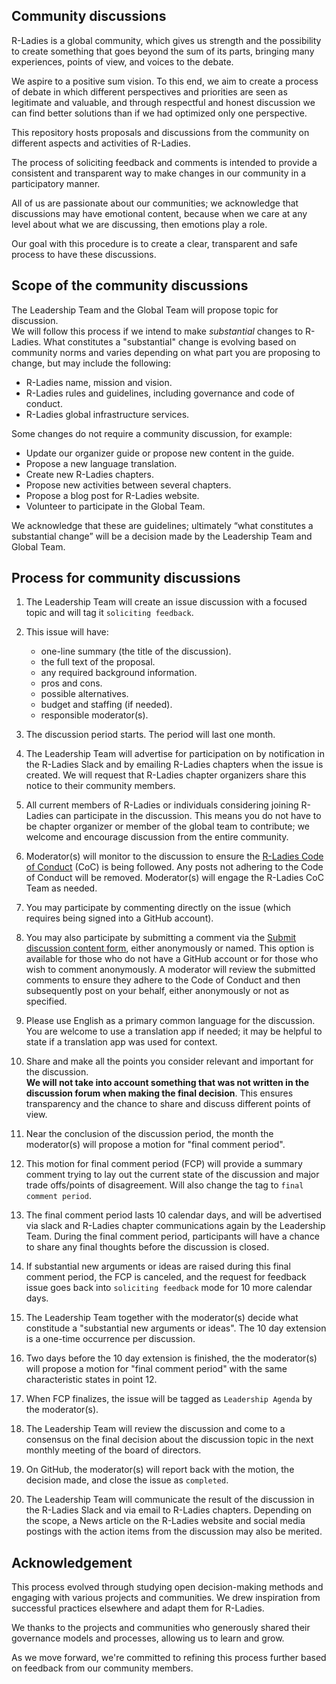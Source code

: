 ## Community discussions

R-Ladies is a global community, which gives us strength and the possibility to create something 
that goes beyond the sum of its parts, bringing many experiences, points of view, and voices to the debate.

We aspire to a positive sum vision. To this end, we aim to create a process of debate 
in which different perspectives and priorities are seen as legitimate and valuable, 
and through respectful and honest discussion we can find better solutions 
than if we had optimized only one perspective.

This repository hosts proposals and discussions from the community 
on different aspects and activities of R-Ladies.

The process of soliciting feedback and comments is intended to provide a consistent 
and transparent way to make changes in our community in a participatory manner. 

All of us are passionate about our communities; we acknowledge that discussions may have emotional content, because when we care at 
any level about what we are discussing, then emotions play a role.  

Our goal with this procedure is to create a clear, transparent and safe process to have these discussions.

## Scope of the community discussions

The Leadership Team and the Global Team will propose topic for discussion.  
We will follow this process if we intend to make _substantial_ changes to R-Ladies.
What constitutes a "substantial" change is evolving based on community norms and 
varies depending on what part you are proposing to change, but may include the following:

- R-Ladies name, mission and vision.
- R-Ladies rules and guidelines, including governance and code of conduct.
- R-Ladies global infrastructure services.

Some changes do not require a community discussion, for example:

- Update our organizer guide or propose new content in the guide.
- Propose a new language translation.
- Create new R-Ladies chapters.
- Propose new activities between several chapters.
- Propose a blog post for R-Ladies website.
- Volunteer to participate in the Global Team.

We acknowledge that these are guidelines; ultimately “what constitutes a substantial change” will be a decision made by the Leadership Team and Global Team.    

## Process for community discussions

1. The Leadership Team will create an issue discussion with a focused topic and will tag it `soliciting feedback`.

2. This issue will have:
    * one-line summary (the title of the discussion).
    * the full text of the proposal.
    * any required background information.
    * pros and cons.
    * possible alternatives.
    * budget and staffing (if needed).
    * responsible moderator(s).
    
3. The discussion period starts. The period will last one month. 

4. The Leadership Team will advertise for participation on by notification in the R-Ladies Slack and by
emailing R-Ladies chapters when the issue is created. We will request that R-Ladies chapter organizers share this notice
to their community members.

4. All current members of R-Ladies or individuals considering joining R-Ladies can participate in the discussion. This means you do not have to be
chapter organizer or member of the global team to contribute; we welcome and encourage discussion from the entire community.

6. Moderator(s) will monitor to the discussion to ensure the 
[R-Ladies Code of Conduct](https://rladies.org/coc/) (CoC) is being followed. Any posts not adhering to the Code of Conduct will be removed. Moderator(s) will engage the R-Ladies CoC Team as needed. 

7. You may participate by commenting directly on the issue (which requires being signed into a GitHub account).

8. You may also participate by submitting a comment via the [Submit discussion content form](https://airtable.com/shr7KmgOENIlN5AfJ), either anonymously or named. This option is available for those who do not have a GitHub account or for those who wish to comment anonymously. A moderator will review the submitted comments to ensure they adhere to the Code of Conduct and then subsequently post on your behalf, either anonymously or not as specified.

9. Please use English as a primary common language for the discussion. You are welcome to use a translation app if needed; it may be helpful to state if a translation app was used for context.

10. Share and make all the points you consider relevant and important for the discussion.  
__We will not take into account something that was not written in the discussion forum when making the final decision__. 
This ensures transparency and the chance to share and discuss different points of view.

11. Near the conclusion of the discussion period, the month the moderator(s) will propose a motion for "final comment period".

12. This motion for final comment period (FCP) will provide a summary comment trying to lay out 
the current state of the discussion and major trade offs/points of disagreement. Will also change the tag to `final comment period`.

13. The final comment period lasts 10 calendar days, and will be advertised via slack
and R-Ladies chapter communications again by the Leadership Team. During the final comment period, participants will have a chance to share any final thoughts before the discussion is closed.

14. If substantial new arguments or ideas are raised during this final comment period, the FCP is canceled, 
and the request for feedback issue goes back into `soliciting feedback` mode for 10 more calendar days.

15. The Leadership Team together with the moderator(s) decide what constitude a "substantial new arguments or ideas". The 10 day extension is a one-time occurrence per discussion.

16. Two days before the 10 day extension is finished, the the moderator(s) will propose a motion for "final comment period" with the same characteristic states in point 12.  

17. When FCP finalizes, the issue will be tagged as `Leadership Agenda` by the moderator(s).

18. The Leadership Team will review the discussion and come to a consensus on the final decision 
about the discussion topic in the next monthly meeting of the board of directors.

19. On GitHub, the moderator(s) will report back with the motion, the decision made, and 
close the issue as `completed`.

20. The Leadership Team will communicate the result of the discussion in the R-Ladies Slack and via email
to R-Ladies chapters. Depending on the scope, a News article on the R-Ladies website and social media postings
with the action items from the discussion may also be merited.

## Acknowledgement

This process evolved through studying open decision-making methods and engaging with various projects and communities. We drew inspiration from successful practices elsewhere and adapt them for R-Ladies.

We thanks to the projects and communities who generously shared their governance models and processes, allowing us to learn and grow.

As we move forward, we're committed to refining this process further based on feedback from our community members. 
